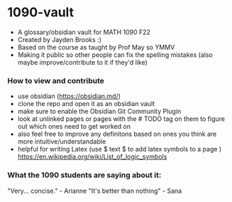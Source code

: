 # 1090-vault
- A glossary/obsidian vault for MATH 1090 F22
- Created by Jayden Brooks :)
- Based on the course as taught by Prof May so YMMV
- Making it public so other people can fix the spelling mistakes (also maybe improve/contribute to it if they'd like)

### How to view and contribute
- use obsidian (https://obsidian.md/) 
- clone the repo and open it as an obsidian vault
- make sure to enable the Obsidian Git Community Plugin
- look at unlinked pages or pages with the # TODO tag on them to figure out which ones need to get worked on
- also feel free to improve any definitons based on ones you think are more intuitive/understandable
- helpful for writing Latex (use $ text $ to add latex symbols to a page  )
https://en.wikipedia.org/wiki/List_of_logic_symbols

### What the 1090 students are saying about it:
"Very... concise." - Arianne 
"It's better than nothing" - Sana